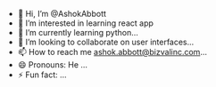 - 👋 Hi, I’m @AshokAbbott
- 👀 I’m interested in learning react app
- 🌱 I’m currently learning python...
- 💞️ I’m looking to collaborate on user interfaces...
- 📫 How to reach me ashok.abbott@bizvalinc.com...
- 😄 Pronouns: He ...
- ⚡ Fun fact: ...

<!---
AshokAbbott/AshokAbbott is a ✨ special ✨ repository because its `README.md` (this file) appears on your GitHub profile.
You can click the Preview link to take a look at your changes.
--->
